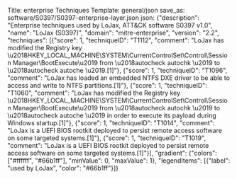 Title: enterprise Techniques
Template: general/json
save_as: software/S0397/S0397-enterprise-layer.json
json: {"description": "Enterprise techniques used by LoJax, ATT&CK software S0397 v1.0", "name": "LoJax (S0397)", "domain": "mitre-enterprise", "version": "2.2", "techniques": [{"score": 1, "techniqueID": "T1112", "comment": "LoJax has modified the Registry key \u2018HKEY_LOCAL_MACHINE\\SYSTEM\\CurrentControlSet\\Control\\Session Manager\\BootExecute\u2019 from \u2018autocheck autochk \u2019 to \u2018autocheck autoche \u2019.[1]"}, {"score": 1, "techniqueID": "T1096", "comment": "LoJax has loaded an embedded NTFS DXE driver to be able to access and write to NTFS partitions.[1]"}, {"score": 1, "techniqueID": "T1060", "comment": "LoJax has modified the Registry key \u2018HKEY_LOCAL_MACHINE\\SYSTEM\\CurrentControlSet\\Control\\Session Manager\\BootExecute\u2019 from \u2018autocheck autochk \u2019 to \u2018autocheck autoche \u2019 in order to execute its payload during Windows startup.[1]"}, {"score": 1, "techniqueID": "T1014", "comment": "LoJax is a UEFI BIOS rootkit deployed to persist remote access software on some targeted systems.[1]"}, {"score": 1, "techniqueID": "T1019", "comment": "LoJax is a UEFI BIOS rootkit deployed to persist remote access software on some targeted systems.[1]"}], "gradient": {"colors": ["#ffffff", "#66b1ff"], "minValue": 0, "maxValue": 1}, "legendItems": [{"label": "used by LoJax", "color": "#66b1ff"}]}
